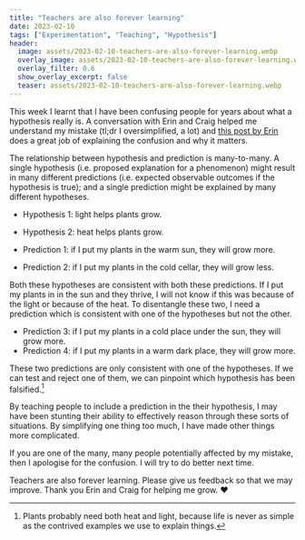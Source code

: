 ```yaml
---
title: "Teachers are also forever learning"
date: 2023-02-10
tags: ["Experimentation", "Teaching", "Hypothesis"]
header:
  image: assets/2023-02-10-teachers-are-also-forever-learning.webp
  overlay_image: assets/2023-02-10-teachers-are-also-forever-learning.webp
  overlay_filter: 0.6
  show_overlay_excerpt: false
  teaser: assets/2023-02-10-teachers-are-also-forever-learning.webp
---
```


This week I learnt that I have been confusing people for years about what a hypothesis really is. A conversation with Erin and Craig helped me understand my mistake (tl;dr I oversimplified, a lot) and [this post by Erin](https://www.linkedin.com/feed/update/urn:li:activity:7029192792186744832/) does a great job of explaining the confusion and why it matters.

The relationship between hypothesis and prediction is many-to-many. A single hypothesis (i.e. proposed explanation for a phenomenon) might result in many different predictions (i.e. expected observable outcomes if the hypothesis is true); and a single prediction might be explained by many different hypotheses.

- Hypothesis 1: light helps plants grow.
- Hypothesis 2: heat helps plants grow.

- Prediction 1: if I put my plants in the warm sun, they will grow more. 
- Prediction 2: if I put my plants in the cold cellar, they will grow less.

Both these hypotheses are consistent with both these predictions. If I put my plants in in the sun and they thrive, I will not know if this was because of the light or because of the heat. To disentangle these two, I need a prediction which is consistent with one of the hypotheses but not the other.

- Prediction 3: if I put my plants in a cold place under the sun, they will grow more.
- Prediction 4: if I put my plants in a warm dark place, they will grow more.

These two predictions are only consistent with one of the hypotheses. If we can test and reject one of them, we can pinpoint which hypothesis has been falsified.[^1]

By teaching people to include a prediction in the their hypothesis, I may have been stunting their ability to effectively reason through these sorts of situations. By simplifying one thing too much, I have made other things more complicated.

If you are one of the many, many people potentially affected by my mistake, then I apologise for the confusion. I will try to do better next time. 

Teachers are also forever learning. Please give us feedback so that we may improve. Thank you Erin and Craig for helping me grow. ❤️

[^1]: Plants probably need both heat and light, because life is never as simple as the contrived examples we use to explain things.
